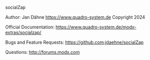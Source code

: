 socialZap

Author: Jan Dähne <https://www.quadro-system.de>
Copyright 2024

Official Documentation: https://www.quadro-system.de/modx-extras/socialzap/

Bugs and Feature Requests: https://github.com:jdaehne/socialZap

Questions: http://forums.modx.com
